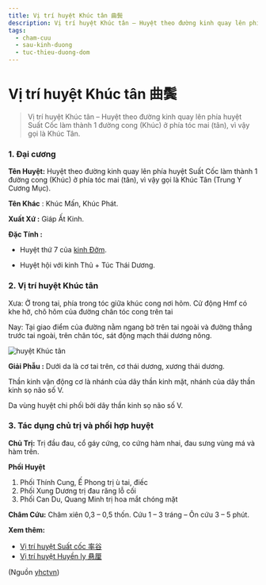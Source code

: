 ```yaml
---
title: Vị trí huyệt Khúc tân 曲鬓
description: Vị trí huyệt Khúc tân – Huyệt theo đường kinh quay lên phía huyệt Suất Cốc làm thành 1 đường cong (Khúc) ở phía tóc mai (tân), vì vậy gọi là Khúc Tân.
tags:
  - cham-cuu
  - sau-kinh-duong
  - tuc-thieu-duong-dom
---
```


# Vị trí huyệt Khúc tân 曲鬓 

> Vị trí huyệt Khúc tân – Huyệt theo đường kinh quay lên phía huyệt Suất Cốc làm thành 1 đường cong (Khúc) ở phía tóc mai (tân), vì vậy gọi là Khúc Tân.

### 1. Đại cương

**Tên Huyệt:** Huyệt theo đường kinh quay lên phía huyệt Suất Cốc làm thành 1 đường cong (Khúc) ở phía tóc mai (tân), vì vậy gọi là Khúc Tân (Trung Y Cương Mục).

**Tên Khác** : Khúc Mấn, Khúc Phát.

**Xuất Xứ :** Giáp Ất Kinh.

**Đặc Tính :**

+ Huyệt thứ 7 của [kinh Đởm](/yhctvn/kinh-tuc-thieu-duong-dom).

+ Huyệt hội với kinh Thủ + Túc Thái Dương.

### 2. Vị trí huyệt Khúc tân

Xưa: Ở trong tai, phía trong tóc giữa khúc cong nơi hõm. Cử động Hmf có khe hở, chõ hõm của đường chân tóc cong trên tai

Nay: Tại giao điểm của đường nằm ngang bờ trên tai ngoài và đường thẳng trước tai ngoài, trên chân tóc, sát động mạch thái dương nông.

![huyệt Khúc tân](/imgs/yhctvn/huyet-khuc-tan-300x169.jpg)

**Giải Phẫu :** Dưới da là cơ tai trên, cơ thái dương, xương thái dương.

Thần kinh vận động cơ là nhánh của dây thần kinh mặt, nhánh của dây thần kinh sọ não số V.

Da vùng huyệt chi phối bởi dây thần kinh sọ não số V.

### 3. Tác dụng chủ trị và phối hợp huyệt

**Chủ Trị:** Trị đầu đau, cổ gáy cứng, co cứng hàm nhai, đau sưng vùng má và hàm trên.

**Phối Huyệt**

1. Phối Thính Cung, Ế Phong trị ù tai, điếc
2. Phối Xung Dương trị đau răng lỗ cối
3. Phối Can Du, Quang Minh trị hoa mắt chóng mặt

**Châm Cứu:** Châm xiên 0,3 – 0,5 thốn. Cứu 1 – 3 tráng – Ôn cứu 3 – 5 phút.

**Xem thêm:**

* [Vị trí huyệt Suất cốc 率谷](/yhctvn/vi-tri-huyet-suat-coc-%e7%8e%87%e8%b0%b7)
* [Vị trí huyệt Huyền ly 悬厘](/yhctvn/vi-tri-huyet-huyen-ly-%e6%82%ac%e5%8e%98)

(Nguồn <a href="https://yhctvn.com/vi-tri-huyet-khuc-tan-曲鬓/" target="_blank">yhctvn</a>)
